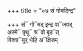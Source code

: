 +++
title = "०७ सं गोमदिन्द्र"

+++
सं᳓ गो᳓मद् इन्द्र वा᳓जवद्  
अस्मे᳓ पृथु᳓ श्र᳓वो बृह᳓त्  
विश्वा᳓युर् धेहि अ᳓क्षितम्